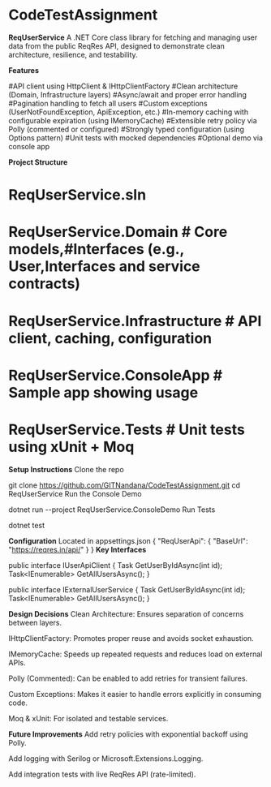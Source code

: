 # CodeTestAssignment



**ReqUserService**
A .NET Core class library for fetching and managing user data from the public ReqRes API, designed to demonstrate clean architecture, resilience, and testability.

**Features**

#API client using HttpClient & IHttpClientFactory
#Clean architecture (Domain, Infrastructure layers)
#Async/await and proper error handling
#Pagination handling to fetch all users
#Custom exceptions (UserNotFoundException, ApiException, etc.)
#In-memory caching with configurable expiration (using IMemoryCache)
#Extensible retry policy via Polly (commented or configured)
#Strongly typed configuration (using Options pattern)
#Unit tests with mocked dependencies
#Optional demo via console app

**Project Structure**

# ReqUserService.sln
# ReqUserService.Domain         # Core models,#Interfaces (e.g., User,Interfaces and service contracts)
# ReqUserService.Infrastructure # API client, caching, configuration
# ReqUserService.ConsoleApp    # Sample app showing usage
#  ReqUserService.Tests          # Unit tests using xUnit + Moq
**Setup Instructions**
Clone the repo

git clone https://github.com/GITNandana/CodeTestAssignment.git
cd ReqUserService
Run the Console Demo


dotnet run --project ReqUserService.ConsoleDemo
Run Tests

dotnet test

**Configuration**
Located in appsettings.json 
{
  "ReqUserApi": {
    "BaseUrl": "https://reqres.in/api/"
  }
}
**Key Interfaces**

public interface IUserApiClient
{
    Task<User> GetUserByIdAsync(int id);
    Task<IEnumerable<User>> GetAllUsersAsync();
}

public interface IExternalUserService
{
    Task<User> GetUserByIdAsync(int id);
    Task<IEnumerable<User>> GetAllUsersAsync();
}

**Design Decisions**
Clean Architecture: Ensures separation of concerns between layers.

IHttpClientFactory: Promotes proper reuse and avoids socket exhaustion.

IMemoryCache: Speeds up repeated requests and reduces load on external APIs.

Polly (Commented): Can be enabled to add retries for transient failures.

Custom Exceptions: Makes it easier to handle errors explicitly in consuming code.

Moq & xUnit: For isolated and testable services.

**Future Improvements**
Add retry policies with exponential backoff using Polly.

Add logging with Serilog or Microsoft.Extensions.Logging.

Add integration tests with live ReqRes API (rate-limited).


